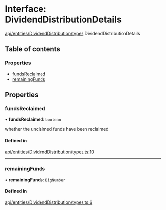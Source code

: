 # Interface: DividendDistributionDetails

[api/entities/DividendDistribution/types](../wiki/api.entities.DividendDistribution.types).DividendDistributionDetails

## Table of contents

### Properties

- [fundsReclaimed](../wiki/api.entities.DividendDistribution.types.DividendDistributionDetails#fundsreclaimed)
- [remainingFunds](../wiki/api.entities.DividendDistribution.types.DividendDistributionDetails#remainingfunds)

## Properties

### fundsReclaimed

• **fundsReclaimed**: `boolean`

whether the unclaimed funds have been reclaimed

#### Defined in

[api/entities/DividendDistribution/types.ts:10](https://github.com/PolymeshAssociation/polymesh-sdk/blob/3d14e829/src/api/entities/DividendDistribution/types.ts#L10)

___

### remainingFunds

• **remainingFunds**: `BigNumber`

#### Defined in

[api/entities/DividendDistribution/types.ts:6](https://github.com/PolymeshAssociation/polymesh-sdk/blob/3d14e829/src/api/entities/DividendDistribution/types.ts#L6)
